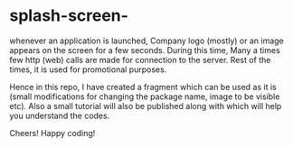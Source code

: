 # splash-screen-

whenever an application is launched, Company logo (mostly) or an image appears on the screen for a few seconds. During this time, 
Many a times few http (web) calls are made for connection to the server. Rest of the times, it is used for promotional purposes. 

Hence in this repo, I have created a fragment which can be used as it is (small modifications for changing the package name, image to be visible etc). Also a small tutorial will also be published along with which will help you understand the codes.

Cheers! Happy coding!